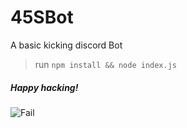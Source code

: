 # 45SBot
A basic kicking discord Bot
>run `npm install && node index.js`
##### Happy hacking!
![Fail](https://media.giphy.com/media/JNgLZn7fWAjjW/giphy.gif)
